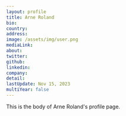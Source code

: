 ```yaml
---
layout: profile
title: Arne Roland
bio: 
country: 
address: 
image: /assets/img/user.png
mediaLink: 
about:
twitter:
github:
linkedin:
company:
detail:
lastUpdate: Nov 15, 2023
multiYear: false
---
```


This is the body of Arne Roland's profile page.
